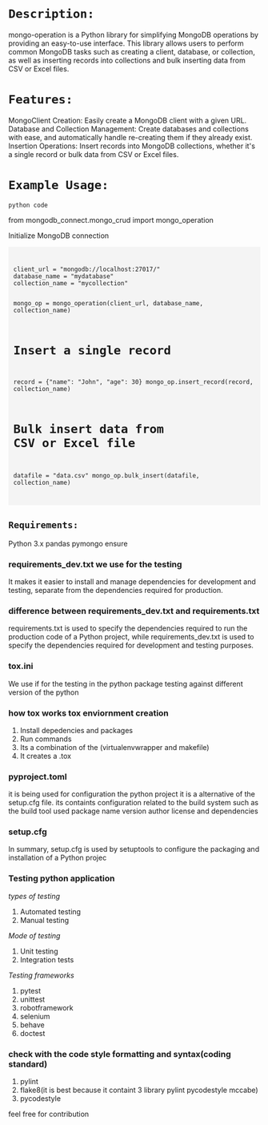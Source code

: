 # `Description:`

mongo-operation is a Python library for simplifying MongoDB operations by providing an easy-to-use interface. This library allows users to perform common MongoDB tasks such as creating a client, database, or collection, as well as inserting records into collections and bulk inserting data from CSV or Excel files.

# `Features:`

MongoClient Creation: Easily create a MongoDB client with a given URL.
Database and Collection Management: Create databases and collections with ease, and automatically handle re-creating them if they already exist.
Insertion Operations: Insert records into MongoDB collections, whether it's a single record or bulk data from CSV or Excel files.


# `Example Usage:`

`python code`


from mongodb_connect.mongo_crud import mongo_operation

Initialize MongoDB connection

<div style="background-color:#f4f4f4; padding:10px;">
<pre><code>
client_url = "mongodb://localhost:27017/"
database_name = "mydatabase"
collection_name = "mycollection"

mongo_op = mongo_operation(client_url, database_name, collection_name)


# Insert a single record
record = {"name": "John", "age": 30}
mongo_op.insert_record(record, collection_name)

# Bulk insert data from CSV or Excel file
datafile = "data.csv"
mongo_op.bulk_insert(datafile, collection_name)
</code></pre>
</div>


## `Requirements:`

Python 3.x
pandas
pymongo
ensure






### requirements_dev.txt we use for the testing
It makes it easier to install and manage dependencies for development and testing, separate from the dependencies required for production.

### difference between requirements_dev.txt and requirements.txt

requirements.txt is used to specify the dependencies required to run the production code of a Python project, while requirements_dev.txt is used to specify the dependencies required for development and testing purposes.

### tox.ini
We use if for the testing in the python package testing against different version of the python 

### how tox works tox enviornment creation
1. Install depedencies and packages 
2. Run commands
3. Its a combination of the (virtualenvwrapper and makefile)
4. It creates a .tox


### pyproject.toml
it is being used for configuration the python project it is a alternative of the setup.cfg file. its containts configuration related to the build system
such as the build tool used package name version author license and dependencies

### setup.cfg
In summary, setup.cfg is used by setuptools to configure the packaging and installation of a Python projec

### Testing python application
*types of testing*
1. Automated testing 
2. Manual testing

*Mode of testing*
1. Unit testing
2. Integration tests

*Testing frameworks*

1. pytest
2. unittest
3. robotframework
4. selenium
5. behave
6. doctest

### check with the code style formatting and syntax(coding standard)

1. pylint
2. flake8(it is best because it containt 3 library pylint pycodestyle mccabe)
3. pycodestyle



feel free for contribution